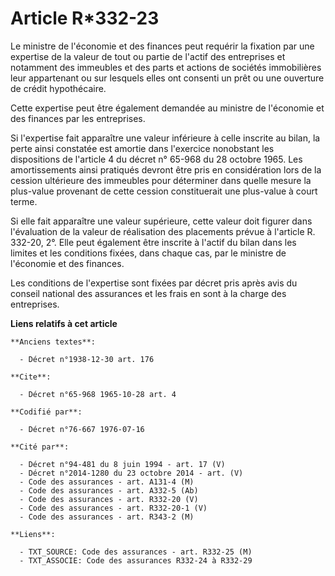 # Article R*332-23

Le ministre de l'économie et des finances peut requérir la fixation par une expertise de la valeur de tout ou partie de
l'actif des entreprises et notamment des immeubles et des parts et actions de sociétés immobilières leur appartenant ou sur
lesquels elles ont consenti un prêt ou une ouverture de crédit hypothécaire.

Cette expertise peut être également demandée au ministre de l'économie et des finances par les entreprises.

Si l'expertise fait apparaître une valeur inférieure à celle inscrite au bilan, la perte ainsi constatée est amortie dans
l'exercice nonobstant les dispositions de l'article 4 du décret n° 65-968 du 28 octobre 1965. Les amortissements ainsi
pratiqués devront être pris en considération lors de la cession ultérieure des immeubles pour déterminer dans quelle mesure
la plus-value provenant de cette cession constituerait une plus-value à court terme.

Si elle fait apparaître une valeur supérieure, cette valeur doit figurer dans l'évaluation de la valeur de réalisation des
placements prévue à l'article R. 332-20, 2°. Elle peut également être inscrite à l'actif du bilan dans les limites et les
conditions fixées, dans chaque cas, par le ministre de l'économie et des finances.

Les conditions de l'expertise sont fixées par décret pris après avis du conseil national des assurances et les frais en sont
à la charge des entreprises.

**Liens relatifs à cet article**

	**Anciens textes**:

	  - Décret n°1938-12-30 art. 176

	**Cite**:

	  - Décret n°65-968 1965-10-28 art. 4

	**Codifié par**:

	  - Décret n°76-667 1976-07-16

	**Cité par**:

	  - Décret n°94-481 du 8 juin 1994 - art. 17 (V)
	  - Décret n°2014-1280 du 23 octobre 2014 - art. (V)
	  - Code des assurances - art. A131-4 (M)
	  - Code des assurances - art. A332-5 (Ab)
	  - Code des assurances - art. R332-20 (V)
	  - Code des assurances - art. R332-20-1 (V)
	  - Code des assurances - art. R343-2 (M)

	**Liens**:

	  - TXT_SOURCE: Code des assurances - art. R332-25 (M)
	  - TXT_ASSOCIE: Code des assurances R332-24 à R332-29
